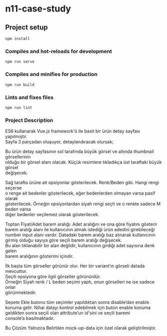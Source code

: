 # n11-case-study

## Project setup
```
npm install
```

### Compiles and hot-reloads for development
```
npm run serve
```

### Compiles and minifies for production
```
npm run build
```

### Lints and fixes files
```
npm run lint
```

### Project Description
ES6 kullanarak Vue.js framework'ü ile basit bir ürün detay sayfası yapılmıştır.     
Sayfa 3 parçadan oluşuyor, detaylandıracak olursak;



Bu ürün detay sayfasının sol tarafında büyük görsel ve altında thumbnail görsellerinin  
olduğu bir görsel alanı olacak. Küçük resimlere tıkladıkça üst taraftaki büyük görsel  
değişecek.


Sağ tarafta ürüne ait opsiyonlar gösterilecek. Renk/Beden gibi. Hangi rengi seçerse  
o renge ait bedenler gösterilecek, eğer bedenlerden olmayan varsa pasif olarak  
gösterilecek. Örneğin opsiyonlardan siyah rengi seçti ve o renkte sadece M beden varsa  
diğer bedenler seçilemez olarak gösterilecek.


Toptan Fiyat/Adet barem aralığı: Adet aralığını ve ona göre fiyatını gösterir  
barem aralığı alanı ile kullanıcının almak istediği ürün adedini girebileceği  
number input alanı vardır. Datadaki barem aralığı baz alınarak kullanıcının  
girmiş olduğu sayıya göre seçili barem aralığı değişecek.  
Bu alan tıklanabilir bir alan değildir, kullanıcının girdiği adet sayısına denk gelen  
barem aralığının gösterimi içindir.  


İlk başta tüm görseller görünür olur. Her bir variant’ın görseli datada mevcuttur.  
Seçili opsiyona göre ilgili görseller görünürdür.   
Örneğin Siyah renk / L beden seçimi yaptı, onun görselleri ne ise sadece onlar  
görünmektedir.  


Sepete Ekle butonu tüm seçimler yapıldıktan sonra disable’dan enable  
konuma gelir. Nihai datayı kontrol edebilmek için buton enable konuma  
geldikten sonra seçili olan attribute’un id'sini ve seçili baremi  
console’a basılmaktadır.  

Bu Çözüm Yalnızca Belirtilen mock-up-data için özel olarak geliştirilmiştir.
